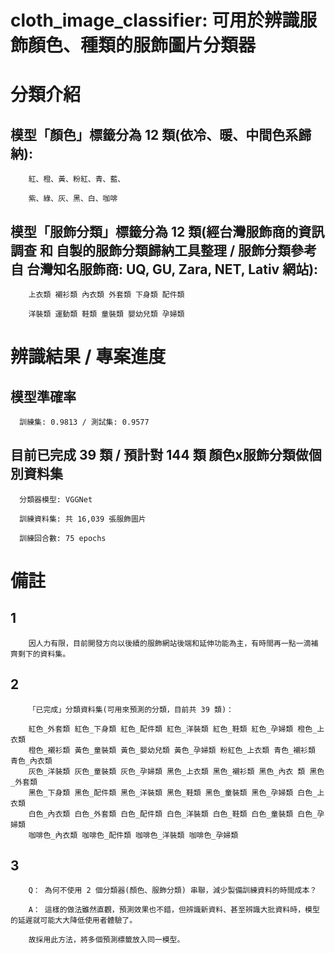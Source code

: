 # cloth_image_classifier: 可用於辨識服飾顏色、種類的服飾圖片分類器

分類介紹
===

   模型「顏色」標籤分為 12 類(依冷、暖、中間色系歸納):
   ---
        紅、橙、黃、粉紅、青、藍、

        紫、綠、灰、黑、白、咖啡


   模型「服飾分類」標籤分為 12 類(經台灣服飾商的資訊調查 和 自製的服飾分類歸納工具整理 / 服飾分類參考自 台灣知名服飾商: UQ, GU, Zara, NET, Lativ 網站):
   ---
        上衣類 襯衫類 內衣類 外套類 下身類 配件類

        洋裝類 運動類 鞋類 童裝類 嬰幼兒類 孕婦類

辨識結果 / 專案進度
===
   模型準確率
   ---
      訓練集: 0.9813 / 測試集: 0.9577
   目前已完成 39 類 / 預計對 144 類 顏色x服飾分類做個別資料集 
   ---
      分類器模型: VGGNet
      
      訓練資料集: 共 16,039 張服飾圖片
      
      訓練回合數: 75 epochs

備註
===
   1
   ---
        因人力有限，目前開發方向以後續的服飾網站後端和延伸功能為主，有時間再一點一滴補齊剩下的資料集。

   2
   ---
        「已完成」分類資料集(可用來預測的分類，目前共 39 類)：

        紅色_外套類 紅色_下身類 紅色_配件類 紅色_洋裝類 紅色_鞋類 紅色_孕婦類 橙色_上衣類
        橙色_襯衫類 黃色_童裝類 黃色_嬰幼兒類 黃色_孕婦類 粉紅色_上衣類 青色_襯衫類 青色_內衣類 
        灰色_洋裝類 灰色_童裝類 灰色_孕婦類 黑色_上衣類 黑色_襯衫類 黑色_內衣 類 黑色_外套類 
        黑色_下身類 黑色_配件類 黑色_洋裝類 黑色_鞋類 黑色_童裝類 黑色_孕婦類 白色_上衣類 
        白色_內衣類 白色_外套類 白色_配件類 白色_洋裝類 白色_鞋類 白色_童裝類 白色_孕婦類 
        咖啡色_內衣類 咖啡色_配件類 咖啡色_洋裝類 咖啡色_孕婦類
   3
   ---
        Q： 為何不使用 2 個分類器(顏色、服飾分類) 串聯，減少製備訓練資料的時間成本？

        A： 這樣的做法雖然直觀，預測效果也不錯，但辨識新資料、甚至辨識大批資料時，模型的延遲就可能大大降低使用者體驗了。
    
        故採用此方法，將多個預測標籤放入同一模型。
